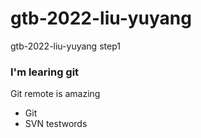 # gtb-2022-liu-yuyang
 gtb-2022-liu-yuyang step1
### I'm learing git
 Git remote is amazing
 - Git
 - SVN
testwords
